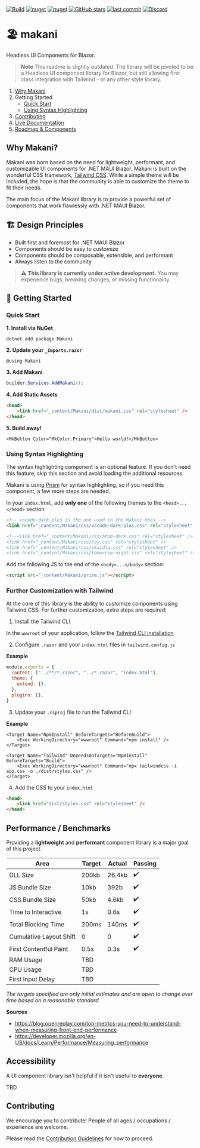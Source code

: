 [![Build](https://github.com/getspacetime/makani/actions/workflows/build.yml/badge.svg)](https://github.com/getspacetime/makani/actions/workflows/build.yml?style=flat-square)
[![nuget](https://img.shields.io/nuget/dt/makani?style=flat-square)](https://www.nuget.org/packages/Makani)
[![nuget](https://img.shields.io/nuget/vpre/makani?style=flat-square)](https://www.nuget.org/packages/Makani/)
[![GitHub stars](https://img.shields.io/github/stars/getspacetime/makani?style=flat-square)](https://github.com/getspacetime/makani/stargazers)
[![last commit](https://img.shields.io/github/last-commit/getspacetime/makani?style=flat-square)](https://github.com/getspacetime/makani/commits/main)
[![Discord](https://img.shields.io/discord/984241021225414787?style=flat-square)](https://discord.gg/PeBbYy6WKq)

# 🏖️ makani
Headless UI Components for Blazor.

> **Note**
> This readme is slightly outdated. The library will be pivoted to be a Headless UI component library for Blazor, but still allowing first class integration with Tailwind - or any other style library.

1. [Why Makani](#why-makani)
2. Getting Started
    - [Quick Start](#quick-start)
    - [Using Syntax Highlighting](#using-syntax-highlighting)
3. [Contributing](#contributing)
4. [Live Documentation](https://getspacetime.github.io/makani/)
5. [Roadmap & Components](https://github.com/getspacetime/makani/wiki/Roadmap-&-Components)


## Why Makani?
Makani was born based on the need for lightweight, performant, and customizable UI components for .NET MAUI Blazor. Makani is built on the wonderful CSS framework, [Tailwind CSS](https://tailwindcss.com/). While a simple theme will be included, the hope is that the community is able to customize the theme to fit their needs. 

The main focus of the Makani library is to provide a powerful set of components that work flawlessly with .NET MAUI Blazor.

## 🏗️ Design Principles
- Built first and foremost for .NET MAUI Blazor
- Components should be easy to customize
- Components should be composable, extensible, and performant
- Always listen to the community

> ⚠️ **This library is currently under active development.** You may experience bugs, breaking changes, or missing functionality.

## 🚀 Getting Started

### Quick Start

**1. Install via NuGet**

```
dotnet add package Makani
```

**2. Update your `_Imports.razor`**

```razor
@using Makani
```

**3. Add Makani**
```csharp
builder.Services.AddMakani();
```

**4. Add Static Assets**
```html
<head>
    <link href="_content/Makani/dist/makani.css" rel="stylesheet" />
</head>
```

**5. Build away!**
```razor
<MkButton Color="MkColor.Primary">Hello world!</MkButton>
```

### Using Syntax Highlighting
The syntax highlighting component is an optional feature. If you don't need this feature, skip this section and avoid loading the additional resources.

Makani is using [Prism](https://prismjs.com/) for syntax highlighting, so if you need this component, a few more steps are needed. 

In your `index.html`, add **only one** of the following themes to the `<head>...</head>` section:
```html
<!-- vscode-dark-plus is the one used in the Makani docs -->
<link href="_content/Makani/css/vscode-dark-plus.css" rel="stylesheet" />

<!--<link href="_content/Makani/css/atom-dark.css" rel="stylesheet" />
<link href="_content/Makani/css/coy.css" rel="stylesheet" />
<link href="_content/Makani/css/okaidia.css" rel="stylesheet" />
<link href="_content/Makani/css/tomorrow-night.css" rel="stylesheet" />-->
```

Add the following JS to the end of the `<body>...</body>` section:
```html
<script src="_content/Makani/prism.js"></script>
```

### Further Customization with Tailwind

At the core of this library is the ability to customize components using Tailwind CSS. For further customization, extra steps are required:

1. Install the Tailwind CLI

In the `wwwroot` of your application, follow the [Tailwind CLI installation](https://tailwindcss.com/docs/installation)

2. Configure `.razor` and your `index.html` files in `tailwind.config.js`

**Example**
```js
module.exports = {
  content: ["../**/*.razor", "../*.razor", "index.html"],
  theme: {
    extend: {},
  },
  plugins: [],
}
```

3. Update your `.csproj` file to run the Tailwind CLI

**Example**
```
<Target Name="NpmInstall" BeforeTargets="BeforeBuild">
    <Exec WorkingDirectory="wwwroot" Command="npm install" />
</Target>

<Target Name="Tailwind" DependsOnTargets="NpmInstall" BeforeTargets="Build">
    <Exec WorkingDirectory="wwwroot" Command="npx tailwindcss -i app.css -o ./dist/styles.css" />
</Target>
```

4. Add the CSS to your `index.html`

```html
<head>
    <link href="dist/styles.css" rel="stylesheet" />
</head>
```

## Performance / Benchmarks
Providing a **lightweight** and **performant** component library is a major goal of this project.

| Area | Target | Actual | Passing
| --- | --- | --- | --- |
| DLL Size | 200kb | 26.4kb | ✔️ |
| JS Bundle Size | 10kb | 392b | ✔️ |
| CSS Bundle Size | 50kb | 4.6kb | ✔️ |
| Time to Interactive | 1s | 0.6s | ✔️ |
| Total Blocking Time | 200ms | 140ms | ✔️ |
| Cumulative Layout Shift | 0 | 0 | ✔️ |
| First Contentful Paint | 0.5s | 0.3s | ✔️ |
| RAM Usage | TBD | | |
| CPU Usage | TBD | | |
| First Input Delay | TBD | | |

_The targets specified are only initial estimates and are open to change over time based on a reasonable standard._

**Sources**
- https://blog.openreplay.com/top-metrics-you-need-to-understand-when-measuring-front-end-performance
- https://developer.mozilla.org/en-US/docs/Learn/Performance/Measuring_performance

## Accessibility
A UI component library isn't helpful if it isn't useful to **everyone**.

TBD

## Contributing

We encourage you to contribute! People of all ages / occupations / experience are welcome. 

Please read the [Contribution Guidelines](https://github.com/getspacetime/makani/blob/main/CONTRIBUTING.md) for how to proceed.
